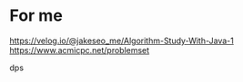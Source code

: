 # For me
https://velog.io/@jakeseo_me/Algorithm-Study-With-Java-1  
https://www.acmicpc.net/problemset

dps

